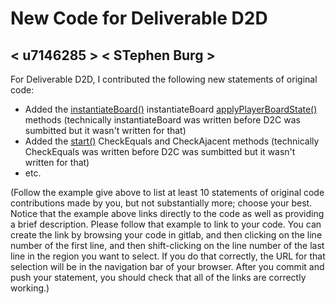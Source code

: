 # New Code for Deliverable D2D

## < u7146285 > < STephen Burg >

For Deliverable D2D, I contributed the following new statements of original code:

- Added the [instantiateBoard()](https://gitlab.cecs.anu.edu.au/comp1110/comp1140-ass2/-/blob/master/src/comp1140/ass2/gui/Board.java#L17-100) instantiateBoard [applyPlayerBoardState()](https://gitlab.cecs.anu.edu.au/comp1110/comp1140-ass2/-/blob/master/src/comp1140/ass2/gui/Board.java#L101-184) methods (technically instantiateBoard was written before D2C was sumbitted but it wasn't written for that)
- Added the [start()](https://gitlab.cecs.anu.edu.au/comp1110/comp1140-ass2/-/blob/master/src/comp1140/ass2/gui/Coordinate.java#L15-53) CheckEquals and CheckAjacent methods (technically CheckEquals was written before D2C was sumbitted but it wasn't written for that)
- etc.

(Follow the example give above to list at least 10 statements of original code contributions made by you, but not substantially more; choose your best. Notice that the example above links directly to the code as well as providing a brief description.   Please follow that example to link to your code.  You can create the link by browsing your code in gitlab, and then clicking on the line number of the first line, and then shift-clicking on the line number of the last line in the region you want to select.  If you do that correctly, the URL for that selection will be in the navigation bar of your browser.  After you commit and push your statement, you should check that all of the links are correctly working.)
